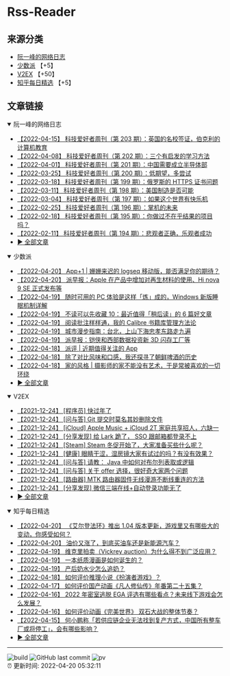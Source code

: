 # Rss-Reader

## 来源分类

* [阮一峰的网络日志](#阮一峰的网络日志)
* [少数派](#少数派) 【+5】
* [V2EX](#V2EX) 【+50】
* [知乎每日精选](#知乎每日精选) 【+5】

## 文章链接

<details open>
    <summary id="阮一峰的网络日志">
     阮一峰的网络日志
    </summary>


* [【2022-04-15】 科技爱好者周刊（第 203 期）：英国的名校签证，伯克利的计算机教育](http://www.ruanyifeng.com/blog/2022/04/weekly-issue-203.html)
* [【2022-04-08】 科技爱好者周刊（第 202 期）：三个有启发的学习方法](http://www.ruanyifeng.com/blog/2022/04/weekly-issue-202.html)
* [【2022-04-01】 科技爱好者周刊（第 201 期）：中国需要成立半导体部](http://www.ruanyifeng.com/blog/2022/04/weekly-issue-201.html)
* [【2022-03-25】 科技爱好者周刊（第 200 期）：低期望，多尝试](http://www.ruanyifeng.com/blog/2022/03/weekly-issue-200.html)
* [【2022-03-18】 科技爱好者周刊（第 199 期）：俄罗斯的 HTTPS 证书问题](http://www.ruanyifeng.com/blog/2022/03/weekly-issue-199.html)
* [【2022-03-11】 科技爱好者周刊（第 198 期）：美国制造是否可能](http://www.ruanyifeng.com/blog/2022/03/weekly-issue-198.html)
* [【2022-03-04】 科技爱好者周刊（第 197 期）：如果这个世界有快乐机](http://www.ruanyifeng.com/blog/2022/03/weekly-issue-197.html)
* [【2022-02-25】 科技爱好者周刊（第 196 期）：掌机的未来](http://www.ruanyifeng.com/blog/2022/02/weekly-issue-196.html)
* [【2022-02-18】 科技爱好者周刊（第 195 期）：你做过不在乎结果的项目吗？](http://www.ruanyifeng.com/blog/2022/02/weekly-issue-195.html)
* [【2022-02-11】 科技爱好者周刊（第 194 期）：悲观者正确，乐观者成功](http://www.ruanyifeng.com/blog/2022/02/weekly-issue-194.html)
* [:arrow_forward: 全部文章](data/阮一峰的网络日志.md)
</details>

<details open>
    <summary id="少数派">
     少数派
    </summary>


* [【2022-04-20】 App+1 | 姗姗来迟的 logseq 移动版，能否满足你的期待？](https://sspai.com/post/72774)
* [【2022-04-20】 派早报：Apple 在产品中增加对再生材料的使用、Hi nova 9 SE 正式发布等](https://sspai.com/post/72770)
* [【2022-04-19】 随时可用的 PC 体验是这样「炼」成的，Windows 新版睡眠机制详解](https://sspai.com/post/72757)
* [【2022-04-19】 不读可以先收藏 10：最近值得「稍后读」的 6 篇好文章](https://sspai.com/post/72753)
* [【2022-04-19】 阅读批注样样通，我的 Calibre 书籍库管理方法论](https://sspai.com/post/72748)
* [【2022-04-19】 城市漫步指南：台北，上山下海忠孝东路走九遍](https://sspai.com/post/72651)
* [【2022-04-19】 派早报：铠侠和西部数据投资新 3D 闪存工厂等](https://sspai.com/post/72742)
* [【2022-04-18】 派评 | 近期值得关注的 App](https://sspai.com/post/72730)
* [【2022-04-18】 除了对比风味和口感，我还探寻了朝鲜啤酒的历史](https://sspai.com/prime/story/vol018-north-korean-beer)
* [【2022-04-18】 家的风格 | 摄影师的家不能没有艺术，于是常被喜欢的一切环绕](https://sspai.com/post/72623)
* [:arrow_forward: 全部文章](data/少数派.md)
</details>

<details open>
    <summary id="V2EX">
     V2EX
    </summary>


* [【2021-12-24】 [程序员] 快过年了](https://www.v2ex.com/t/824201)
* [【2021-12-24】 [问与答] Git 提交时莫名其妙删除文件](https://www.v2ex.com/t/824200)
* [【2021-12-24】 [iCloud] Apple Music + iCloud 2T 家庭共享招人，六缺一](https://www.v2ex.com/t/824199)
* [【2021-12-24】 [分享发现] 给 Lark 跪了， SSO 跟邮箱都登录不上](https://www.v2ex.com/t/824198)
* [【2021-12-24】 [Steam] Steam 冬促开始了，大家准备买些什么呢？](https://www.v2ex.com/t/824197)
* [【2021-12-24】 [健康] 眼睛干涩，湿房镜大家有试过的吗？有没有效果？](https://www.v2ex.com/t/824196)
* [【2021-12-24】 [问与答] 请教： Java 中如何对布尔列表取或逻辑](https://www.v2ex.com/t/824194)
* [【2021-12-24】 [问与答] 关于 offer 选择，很好奇大家两个问题](https://www.v2ex.com/t/824192)
* [【2021-12-24】 [路由器] MTK 路由器固件无线漫游不断线重连的方法](https://www.v2ex.com/t/824191)
* [【2021-12-24】 [分享发现] 微信三端在线+自动登录功能无了](https://www.v2ex.com/t/824190)
* [:arrow_forward: 全部文章](data/V2EX.md)
</details>

<details open>
    <summary id="知乎每日精选">
     知乎每日精选
    </summary>


* [【2022-04-20】 《艾尔登法环》推出 1.04 版本更新，游戏里又有哪些大的变动，你感受如何？](http://www.zhihu.com/question/528892738/answer/2448366081?utm_campaign=rss&utm_medium=rss&utm_source=rss&utm_content=title)
* [【2022-04-20】 油价又涨了，到底买油车还是新能源汽车？](http://www.zhihu.com/question/522472424/answer/2447275783?utm_campaign=rss&utm_medium=rss&utm_source=rss&utm_content=title)
* [【2022-04-19】 维克里拍卖（Vickrey auction）为什么得不到广泛应用？](http://www.zhihu.com/question/454149961/answer/2324921788?utm_campaign=rss&utm_medium=rss&utm_source=rss&utm_content=title)
* [【2022-04-19】 一本纸质漫画是如何诞生的？](http://www.zhihu.com/question/527960206/answer/2447496900?utm_campaign=rss&utm_medium=rss&utm_source=rss&utm_content=title)
* [【2022-04-19】 产后奶水少怎么追奶？](http://www.zhihu.com/question/480148789/answer/2445306907?utm_campaign=rss&utm_medium=rss&utm_source=rss&utm_content=title)
* [【2022-04-18】 如何评价推理小说《扮演者游戏》？](http://www.zhihu.com/question/527262575/answer/2443105754?utm_campaign=rss&utm_medium=rss&utm_source=rss&utm_content=title)
* [【2022-04-17】 如何评价国产动画《凡人修仙传》年番第二十五集？](http://www.zhihu.com/question/528262379/answer/2444096429?utm_campaign=rss&utm_medium=rss&utm_source=rss&utm_content=title)
* [【2022-04-16】 2022 年密室逃脱 EGA 评选有哪些看点？未来线下游戏会怎么发展？](http://www.zhihu.com/question/528126420/answer/2441675829?utm_campaign=rss&utm_medium=rss&utm_source=rss&utm_content=title)
* [【2022-04-16】 如何评价动画《完美世界》 双石大战的整体节奏？](http://www.zhihu.com/question/528129257/answer/2441288417?utm_campaign=rss&utm_medium=rss&utm_source=rss&utm_content=title)
* [【2022-04-15】 何小鹏称「若供应链企业无法找到复产方式，中国所有整车厂或将停工」，会有哪些影响？](http://www.zhihu.com/question/527966984/answer/2440544395?utm_campaign=rss&utm_medium=rss&utm_source=rss&utm_content=title)
* [:arrow_forward: 全部文章](data/知乎每日精选.md)
</details>


---

![build](https://github.com/LikaiLee/rss-reader/workflows/rss%20reader/badge.svg)
![GitHub last commit](https://img.shields.io/github/last-commit/likailee/rss-reader)
![pv](https://pageview.vercel.app/?github_user=likailee) <br>
:alarm_clock: 更新时间: 2022-04-20 05:32:11